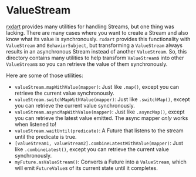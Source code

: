 # ValueStream

[rxdart](https://pub.dev/packages/rxdart) provides many utilities for handling Streams, but one thing was lacking. There are many cases where you want to create a Stream and also know what its value is synchronously. `rxdart` provides this functionality with `ValueStream` and `BehaviorSubject`, but transforming a `ValueStream` always results in an asynchronous Stream instead of another `ValueStream`. So, this directory contains many utilities to help transform `ValueStream`s into other `ValueStream`s so you can retrieve the value of them synchronously.

Here are some of those utilities:

- `valueStream.mapWithValue(mapper)`: Just like `.map()`, except you can retrieve the current value synchronously.
- `valueStream.switchMapWithValue(mapper)`: Just like `.switchMap()`, except you can retrieve the current value synchronously.
- `valueStream.asyncMapWithValue(mapper)`: Just like `.asyncMap()`, except you can retrieve the latest value emitted. The async mapper _only_ works when listened to!
- `valueStream.waitUntil(predicate)`: A Future that listens to the stream until the predicate is true.
- `[valueStream1, valueStream2].combineLatestWithValue(mapper)`: Just like `.combineLatest()`, except you can retrieve the current value synchronously.
- `myFuture.asValueStream()`: Converts a Future into a `ValueStream`, which will emit `FutureValue`s of its current state until it completes.
